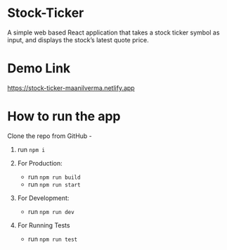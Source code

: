 # Stock-Ticker

A simple web based React application that takes a stock ticker symbol as input, and displays the stock’s latest quote price.

# Demo Link

https://stock-ticker-maanilverma.netlify.app

# How to run the app

Clone the repo from GitHub -

1.  run `npm i`

2.  For Production:

    - run `npm run build`
    - run `npm run start`

3.  For Development:

    - run `npm run dev`

4.  For Running Tests
    - run `npm run test`
